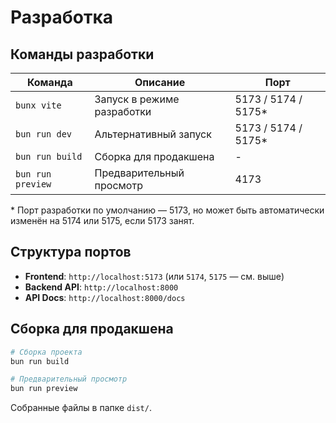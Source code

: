 # Разработка

## Команды разработки

| Команда            | Описание                      | Порт                |
|--------------------|------------------------------|---------------------|
| `bunx vite`        | Запуск в режиме разработки    | 5173 / 5174 / 5175* |
| `bun run dev`      | Альтернативный запуск         | 5173 / 5174 / 5175* |
| `bun run build`    | Сборка для продакшена         | -                   |
| `bun run preview`  | Предварительный просмотр      | 4173                |

\* Порт разработки по умолчанию — 5173, но может быть автоматически изменён на 5174 или 5175, если 5173 занят.

## Структура портов

- **Frontend**: `http://localhost:5173` (или `5174`, `5175` — см. выше)
- **Backend API**: `http://localhost:8000`
- **API Docs**: `http://localhost:8000/docs`

## Сборка для продакшена

```bash
# Сборка проекта
bun run build

# Предварительный просмотр
bun run preview
```

Собранные файлы в папке `dist/`.
